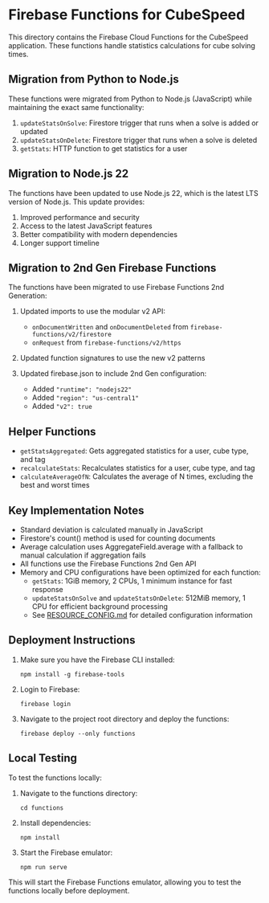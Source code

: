# Firebase Functions for CubeSpeed

This directory contains the Firebase Cloud Functions for the CubeSpeed application. These functions handle statistics calculations for cube solving times.

## Migration from Python to Node.js

These functions were migrated from Python to Node.js (JavaScript) while maintaining the exact same functionality:

1. `updateStatsOnSolve`: Firestore trigger that runs when a solve is added or updated
2. `updateStatsOnDelete`: Firestore trigger that runs when a solve is deleted
3. `getStats`: HTTP function to get statistics for a user

## Migration to Node.js 22

The functions have been updated to use Node.js 22, which is the latest LTS version of Node.js. This update provides:

1. Improved performance and security
2. Access to the latest JavaScript features
3. Better compatibility with modern dependencies
4. Longer support timeline

## Migration to 2nd Gen Firebase Functions

The functions have been migrated to use Firebase Functions 2nd Generation:

1. Updated imports to use the modular v2 API:
   - `onDocumentWritten` and `onDocumentDeleted` from `firebase-functions/v2/firestore`
   - `onRequest` from `firebase-functions/v2/https`

2. Updated function signatures to use the new v2 patterns

3. Updated firebase.json to include 2nd Gen configuration:
   - Added `"runtime": "nodejs22"`
   - Added `"region": "us-central1"`
   - Added `"v2": true`

## Helper Functions

- `getStatsAggregated`: Gets aggregated statistics for a user, cube type, and tag
- `recalculateStats`: Recalculates statistics for a user, cube type, and tag
- `calculateAverageOfN`: Calculates the average of N times, excluding the best and worst times

## Key Implementation Notes

- Standard deviation is calculated manually in JavaScript
- Firestore's count() method is used for counting documents
- Average calculation uses AggregateField.average with a fallback to manual calculation if aggregation fails
- All functions use the Firebase Functions 2nd Gen API
- Memory and CPU configurations have been optimized for each function:
  - `getStats`: 1GiB memory, 2 CPUs, 1 minimum instance for fast response
  - `updateStatsOnSolve` and `updateStatsOnDelete`: 512MiB memory, 1 CPU for efficient background processing
  - See [RESOURCE_CONFIG.md](./RESOURCE_CONFIG.md) for detailed configuration information

## Deployment Instructions

1. Make sure you have the Firebase CLI installed:
   ```
   npm install -g firebase-tools
   ```

2. Login to Firebase:
   ```
   firebase login
   ```

3. Navigate to the project root directory and deploy the functions:
   ```
   firebase deploy --only functions
   ```

## Local Testing

To test the functions locally:

1. Navigate to the functions directory:
   ```
   cd functions
   ```

2. Install dependencies:
   ```
   npm install
   ```

3. Start the Firebase emulator:
   ```
   npm run serve
   ```

This will start the Firebase Functions emulator, allowing you to test the functions locally before deployment.
